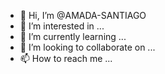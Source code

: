 - 👋 Hi, I’m @AMADA-SANTIAGO
- 👀 I’m interested in ...
- 🌱 I’m currently learning ...
- 💞️ I’m looking to collaborate on ...
- 📫 How to reach me ...

<!---
AMADA-SANTIAGO/AMADA-SANTIAGO is a ✨ special ✨ repository because its `README.md` (this file) appears on your GitHub profile.
You can click the Preview link to take a look at your changes.
--->
